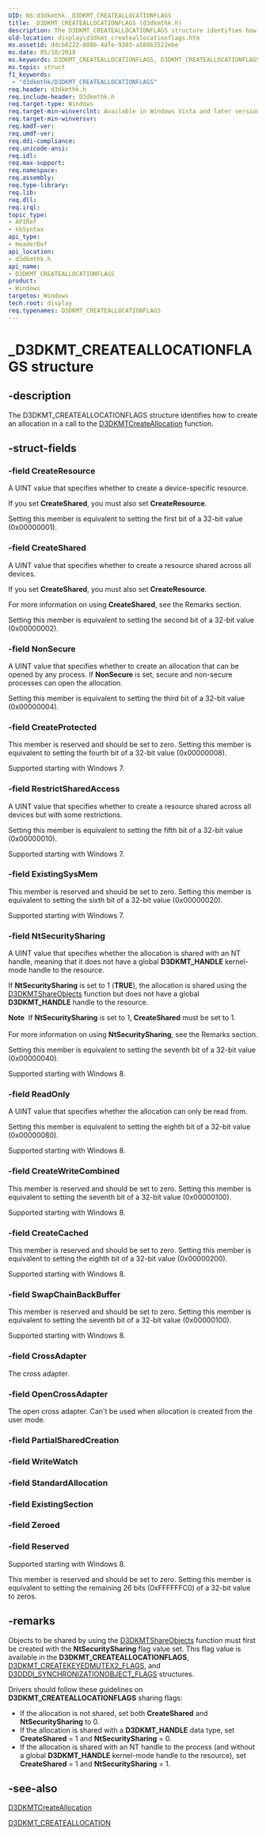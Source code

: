 ```yaml
---
UID: NS:d3dkmthk._D3DKMT_CREATEALLOCATIONFLAGS
title: _D3DKMT_CREATEALLOCATIONFLAGS (d3dkmthk.h)
description: The D3DKMT_CREATEALLOCATIONFLAGS structure identifies how to create an allocation in a call to the D3DKMTCreateAllocation function.
old-location: display\d3dkmt_createallocationflags.htm
ms.assetid: ddcb8222-808b-4dfe-9303-a588b3522ebe
ms.date: 05/10/2018
ms.keywords: D3DKMT_CREATEALLOCATIONFLAGS, D3DKMT_CREATEALLOCATIONFLAGS structure [Display Devices], OpenGL_Structs_0b22984b-feef-4975-b7d9-596427c82b2b.xml, _D3DKMT_CREATEALLOCATIONFLAGS, d3dkmthk/D3DKMT_CREATEALLOCATIONFLAGS, display.d3dkmt_createallocationflags
ms.topic: struct
f1_keywords:
 - "d3dkmthk/D3DKMT_CREATEALLOCATIONFLAGS"
req.header: d3dkmthk.h
req.include-header: D3dkmthk.h
req.target-type: Windows
req.target-min-winverclnt: Available in Windows Vista and later versions of the Windows operating systems.
req.target-min-winversvr: 
req.kmdf-ver: 
req.umdf-ver: 
req.ddi-compliance: 
req.unicode-ansi: 
req.idl: 
req.max-support: 
req.namespace: 
req.assembly: 
req.type-library: 
req.lib: 
req.dll: 
req.irql: 
topic_type:
- APIRef
- kbSyntax
api_type:
- HeaderDef
api_location:
- d3dkmthk.h
api_name:
- D3DKMT_CREATEALLOCATIONFLAGS
product:
- Windows
targetos: Windows
tech.root: display
req.typenames: D3DKMT_CREATEALLOCATIONFLAGS
---
```


# _D3DKMT_CREATEALLOCATIONFLAGS structure


## -description


The D3DKMT_CREATEALLOCATIONFLAGS structure identifies how to create an allocation in a call to the <a href="https://docs.microsoft.com/windows-hardware/drivers/ddi/d3dkmthk/nf-d3dkmthk-d3dkmtcreateallocation">D3DKMTCreateAllocation</a> function.


## -struct-fields




### -field CreateResource

A UINT value that specifies whether to create a device-specific resource.

If you set <b>CreateShared</b>, you must also set <b>CreateResource</b>.

Setting this member is equivalent to setting the first bit of a 32-bit value (0x00000001).


### -field CreateShared

A UINT value that specifies whether to create a resource shared across all devices. 

If you set <b>CreateShared</b>, you must also set <b>CreateResource</b>.

For more information on using <b>CreateShared</b>, see the Remarks section.

Setting this member is equivalent to setting the second bit of a 32-bit value (0x00000002).


### -field NonSecure

A UINT value that specifies whether to create an allocation that can be opened by any process. If <b>NonSecure</b> is set, secure and non-secure processes can open the allocation.

Setting this member is equivalent to setting the third bit of a 32-bit value (0x00000004).


### -field CreateProtected

This member is reserved and should be set to zero. Setting this member is equivalent to setting the fourth bit of a 32-bit value (0x00000008).

Supported starting with Windows 7.


### -field RestrictSharedAccess

A UINT value that specifies whether to create a resource shared across all devices but with some restrictions.

Setting this member is equivalent to setting the fifth bit of a 32-bit value (0x00000010).

Supported starting with Windows 7.


### -field ExistingSysMem

This member is reserved and should be set to zero. Setting this member is equivalent to setting the sixth bit of a 32-bit value (0x00000020).

Supported starting with Windows 7.


### -field NtSecuritySharing

A UINT value that specifies whether the allocation is shared with an NT handle, meaning that it  does not have a global <b>D3DKMT_HANDLE</b> kernel-mode handle to the resource.

If <b>NtSecuritySharing</b> is set to 1 (<b>TRUE</b>), the allocation is shared using the <a href="https://docs.microsoft.com/windows-hardware/drivers/ddi/d3dkmthk/nf-d3dkmthk-d3dkmtshareobjects">D3DKMTShareObjects</a> function but does not have a global <b>D3DKMT_HANDLE</b> handle to the resource.

<div class="alert"><b>Note</b>  If <b>NtSecuritySharing</b> is set to 1,  <b>CreateShared</b>  must be set to 1.</div>
<div> </div>
For more information on using <b>NtSecuritySharing</b>, see the Remarks section.

Setting this member is equivalent to setting the seventh bit of a 32-bit value (0x00000040).

Supported starting with Windows 8.


### -field ReadOnly

A UINT value that specifies whether the allocation can only be read from.

Setting this member is equivalent to setting the eighth bit of a 32-bit value (0x00000080).

Supported starting with Windows 8.


### -field CreateWriteCombined

This member is reserved and should be set to zero. Setting this member is equivalent to setting the seventh bit of a 32-bit value (0x00000100).

Supported starting with Windows 8.


### -field CreateCached

This member is reserved and should be set to zero. Setting this member is equivalent to setting the eighth bit of a 32-bit value (0x00000200).

Supported starting with Windows 8.


### -field SwapChainBackBuffer

This member is reserved and should be set to zero. Setting this member is equivalent to setting the seventh bit of a 32-bit value (0x00000100).

Supported starting with Windows 8.


### -field CrossAdapter

The cross adapter.


### -field OpenCrossAdapter

 
The open cross adapter. Can't be used when allocation is created from the user mode.

### -field PartialSharedCreation

 


### -field WriteWatch

 


### -field StandardAllocation

 


### -field ExistingSection

 


### -field Zeroed

 


### -field Reserved

Supported starting with Windows 8.

This member is reserved and should be set to zero. Setting this member is equivalent to setting the remaining 26 bits (0xFFFFFFC0) of a 32-bit value to zeros.


## -remarks



Objects to be shared by using the <a href="https://docs.microsoft.com/windows-hardware/drivers/ddi/d3dkmthk/nf-d3dkmthk-d3dkmtshareobjects">D3DKMTShareObjects</a> function must first be created with the <b>NtSecuritySharing</b> flag value set. This flag value is available in the <b>D3DKMT_CREATEALLOCATIONFLAGS</b>, <a href="https://docs.microsoft.com/windows-hardware/drivers/ddi/d3dkmthk/ns-d3dkmthk-_d3dkmt_createkeyedmutex2_flags">D3DKMT_CREATEKEYEDMUTEX2_FLAGS</a>, and <a href="https://docs.microsoft.com/windows-hardware/drivers/ddi/d3dukmdt/ns-d3dukmdt-_d3dddi_synchronizationobject_flags">D3DDDI_SYNCHRONIZATIONOBJECT_FLAGS</a> structures.

Drivers should follow these guidelines on <b>D3DKMT_CREATEALLOCATIONFLAGS</b> sharing flags:

<ul>
<li>If the allocation is not shared, set both  <b>CreateShared</b> and <b>NtSecuritySharing</b> to 0.</li>
<li>If the allocation is shared with a <b>D3DKMT_HANDLE</b> data type, set <b>CreateShared</b> = 1 and <b>NtSecuritySharing</b> = 0.</li>
<li>If the allocation is shared with an NT handle to the process (and without a global <b>D3DKMT_HANDLE</b> kernel-mode handle to the resource), set <b>CreateShared</b> = 1 and <b>NtSecuritySharing</b> = 1.</li>
</ul>



## -see-also




<a href="https://docs.microsoft.com/windows-hardware/drivers/ddi/d3dkmthk/nf-d3dkmthk-d3dkmtcreateallocation">D3DKMTCreateAllocation</a>



<a href="https://docs.microsoft.com/windows-hardware/drivers/ddi/d3dkmthk/ns-d3dkmthk-_d3dkmt_createallocation">D3DKMT_CREATEALLOCATION</a>
 

 

